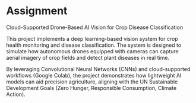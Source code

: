 # Assignment
Cloud-Supported Drone-Based AI Vision for Crop Disease Classification

This project implements a deep learning-based vision system for crop health monitoring and disease classification. The system is designed to simulate how autonomous drones equipped with cameras can capture aerial imagery of crop fields and detect plant diseases in real time.

By leveraging Convolutional Neural Networks (CNNs) and cloud-supported workflows (Google Colab), the project demonstrates how lightweight AI models can aid precision agriculture, aligning with the UN Sustainable Development Goals (Zero Hunger, Responsible Consumption, Climate Action).
